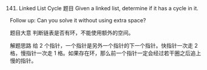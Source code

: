 141. Linked List Cycle
     题目
     Given a linked list, determine if it has a cycle in it.

Follow up:
Can you solve it without using extra space?

题目大意
判断链表是否有环，不能使用额外的空间。

解题思路
给 2 个指针，一个指针是另外一个指针的下一个指针。快指针一次走 2 格，慢指针一次走 1 格。如果存在环，那么前一个指针一定会经过若干圈之后追上慢的指针。